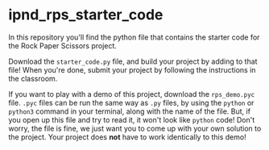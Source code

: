 # ipnd_rps_starter_code
In this repository you'll find the python file that contains the starter code for the Rock Paper Scissors project.

Download the `starter_code.py` file, and build your project by adding to that file! When you're done, submit your project by following the instructions in the classroom.

If you want to play with a demo of this project, download the `rps_demo.pyc` file. `.pyc` files can be run the same way as `.py` files, by using the `python` or `python3` command in your terminal, along with the name of the file. But, if you open up this file and try to read it, it won't look like `python` code! Don't worry, the file is fine, we just want you to come up with your own solution to the project. 
Your project does **not** have to work identically to this demo!
